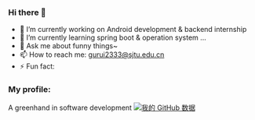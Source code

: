 ### Hi there 👋
- 🔭 I’m currently working on Android development & backend internship
- 🌱 I’m currently learning spring boot & operation system ...
- 💬 Ask me about funny things~
- 📫 How to reach me: gurui2333@sjtu.edu.cn
- ⚡ Fun fact: 

### My profile:
A greenhand in software development
[![我的 GitHub 数据](https://github-readme-stats.vercel.app/api?username=RidiculousDoge)]()

